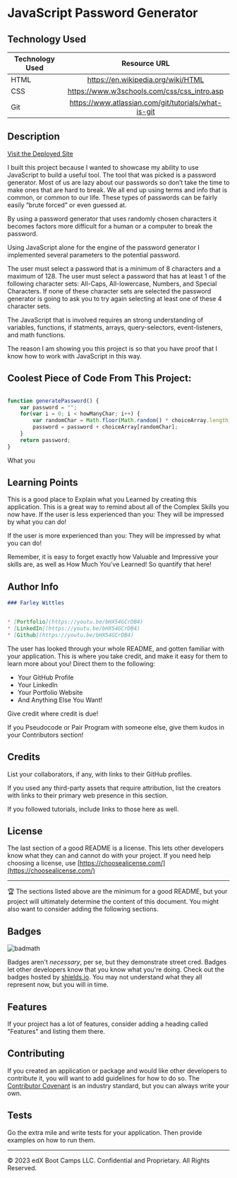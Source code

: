 # JavaScript Password Generator 

## Technology Used 

| Technology Used         | Resource URL           | 
| ------------- |:-------------:| 
| HTML    | https://en.wikipedia.org/wiki/HTML | 
| CSS     | https://www.w3schools.com/css/css_intro.asp    |   
| Git | https://www.atlassian.com/git/tutorials/what-is-git     |    

## Description 

[Visit the Deployed Site](https://youtu.be/BFyeuLhjcPY)

I built this project because I wanted to showcase my ability to use JavaScript to build a useful tool.  The tool that was picked is a password generator.  Most of us are lazy about our passwords so don’t take the time to make ones that are hard to break.  We all end up using terms and info that is common, or common to our life. These types of passwords can be fairly easily “brute forced” or even guessed at.

By using a password generator that uses randomly chosen characters it becomes factors more difficult for a human or a computer to break the password.

Using JavaScript alone for the engine of the password generator I implemented several parameters to the potential password.  

The user must select a password that is a minimum of 8 characters and a maximum of 128.
The user must select a password that has at least 1 of the following character sets: All-Caps, All-lowercase, Numbers, and Special Characters.  If none of these character sets are selected the password generator is going to ask you to try again selecting at least one of these 4 character sets.

The JavaScript that is involved requires an strong understanding of variables, functions, if statments, arrays, query-selectors, event-listeners, and math functions.

The reason I am showing you this project is so that you have proof that I know how to work with JavaScript in this way.

## Coolest Piece of Code From This Project:

```js

function generatePassword() {
    var password = "";
    for(var i = 0; i < howManyChar; i++) {
        var randomChar = Math.floor(Math.random() * choiceArray.length);
        password = password + choiceArray[randomChar];
    }
    return password;
}

```

What you



## Learning Points 


This is a good place to Explain what you Learned by creating this application.
This is a great way to remind about all of the Complex Skills you now have.
If the user is less experienced than you:
They will be impressed by what you can do!

If the user is more experienced than you:
They will be impressed by what you can do!

Remember, it is easy to forget exactly how Valuable and Impressive your skills are, as well as How Much You’ve Learned!
So quantify that here!


## Author Info

```md
### Farley Wittles 


* [Portfolio](https://youtu.be/bHX54GCrDB4)
* [LinkedIn](https://youtu.be/bHX54GCrDB4)
* [Github](https://youtu.be/bHX54GCrDB4)
```

The user has looked through your whole README, and gotten familiar with your application. 
This is where you take credit, and make it easy for them to learn more about you!
Direct them to the following:
- Your GitHub Profile
- Your LinkedIn
- Your Portfolio Website
- And Anything Else You Want!

Give credit where credit is due! 

If you Pseudocode or Pair Program with someone else, give them kudos in your Contributors section!


## Credits

List your collaborators, if any, with links to their GitHub profiles.

If you used any third-party assets that require attribution, list the creators with links to their primary web presence in this section.

If you followed tutorials, include links to those here as well.


## License

The last section of a good README is a license. This lets other developers know what they can and cannot do with your project. If you need help choosing a license, use [https://choosealicense.com/](https://choosealicense.com/)


---

🏆 The sections listed above are the minimum for a good README, but your project will ultimately determine the content of this document. You might also want to consider adding the following sections.

## Badges

![badmath](https://img.shields.io/github/languages/top/nielsenjared/badmath)

Badges aren't _necessary_, per se, but they demonstrate street cred. Badges let other developers know that you know what you're doing. Check out the badges hosted by [shields.io](https://shields.io/). You may not understand what they all represent now, but you will in time.

## Features

If your project has a lot of features, consider adding a heading called "Features" and listing them there.

## Contributing

If you created an application or package and would like other developers to contribute it, you will want to add guidelines for how to do so. The [Contributor Covenant](https://www.contributor-covenant.org/) is an industry standard, but you can always write your own.

## Tests

Go the extra mile and write tests for your application. Then provide examples on how to run them.

---

© 2023 edX Boot Camps LLC. Confidential and Proprietary. All Rights Reserved.